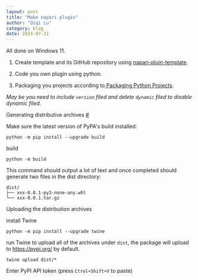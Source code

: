 ```yaml
---
layout: post
title: "Make napari plugin"
author: "Qiqi Lu"
category: blog
date: 2024-07-31
---
```


All done on Windows 11.

1. Create template and its GitHub repository using [napari-pluin-template](https://github.com/napari/napari-plugin-template?search=1). 

2. Code you own plugin using python.

3. Packaging you projects according to[ Packaging Python Projects](https://packaging.python.org/en/latest/tutorials/packaging-projects/#uploading-the-distribution-archives).

*May be you need to include `version` filed and delete `dynamic` filed to disable dynamic filed.*


Generating distributive archives [#](https://packaging.python.org/en/latest/tutorials/packaging-projects/#uploading-the-distribution-archives)

Make sure the latest version of PyPA's build installed:
```
python -m pip install --upgrade build
```

build
```
python -m build
```

This command should output a lot of text and once completed should generate two files in the dist directory:

```
dist/
├── xxx-0.0.1-py3-none-any.whl
└── xxx-0.0.1.tar.gz
```

Uploading the distribution archives

install Twine
```
python -m pip install --upgrade twine
```

run Twine to upload all of the archives under `dist`, the package will upload to https://pypi.org/ by default.

```
twine upload dist/*
```

Enter PyPI API token (press `Ctrol+Shift+V` to paste)
